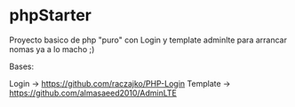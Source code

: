 # phpStarter
Proyecto basico de php "puro" con Login y template adminlte para arrancar nomas ya a lo macho ;)

Bases:

Login -> https://github.com/raczajko/PHP-Login
Template -> https://github.com/almasaeed2010/AdminLTE
